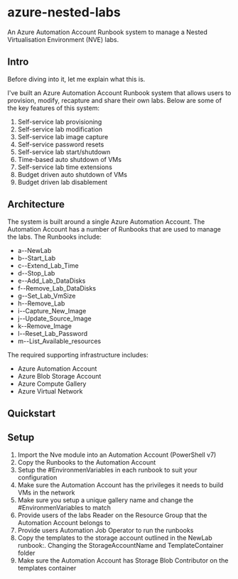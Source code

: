 # azure-nested-labs
An Azure Automation Account Runbook system to manage a Nested Virtualisation Environment (NVE) labs.

## Intro
Before diving into it, let me explain what this is. 

I've built an Azure Automation Account Runbook system that allows users to provision, modify, recapture and share their own labs. Below are some of the key features of this system:
1. Self-service lab provisioning
2. Self-service lab modification
3. Self-service lab image capture
4. Self-service password resets
5. Self-service lab start/shutdown
6. Time-based auto shutdown of VMs
7. Self-service lab time extensions
8. Budget driven auto shutdown of VMs
9. Budget driven lab disablement

## Architecture
The system is built around a single Azure Automation Account. The Automation Account has a number of Runbooks that are used to manage the labs. The Runbooks include:

- a--NewLab
- b--Start_Lab
- c--Extend_Lab_Time
- d--Stop_Lab
- e--Add_Lab_DataDisks
- f--Remove_Lab_DataDisks
- g--Set_Lab_VmSize
- h--Remove_Lab
- i--Capture_New_Image
- j--Update_Source_Image
- k--Remove_Image
- l--Reset_Lab_Password
- m--List_Available_resources

The required supporting infrastructure includes:
- Azure Automation Account
- Azure Blob Storage Account
- Azure Compute Gallery
- Azure Virtual Network


## Quickstart


## Setup
1. Import the Nve module into an Automation Account (PowerShell v7)
2. Copy the Runbooks to the Automation Account
3. Setup the #EnvironmenVariables in each runbook to suit your configuration
4. Make sure the Automation Account has the privileges it needs to build VMs in the network
5. Make sure you setup a unique gallery name and change the #EnvironmenVariables to match
6. Provide users of the labs Reader on the Resource Group that the Automation Account belongs to
7. Provide users Automation Job Operator to run the runbooks
8. Copy the templates to the storage account outlined in the NewLab runbook:. Changing the StorageAccountName and TemplateContainer folder
9. Make sure the Automation Account has Storage Blob Contributor on the templates container